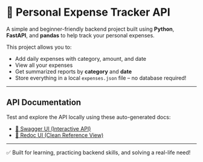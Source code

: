 # 💸 Personal Expense Tracker API

A simple and beginner-friendly backend project built using **Python**, **FastAPI**, and **pandas** to help track your personal expenses.

This project allows you to:

- Add daily expenses with category, amount, and date
- View all your expenses
- Get summarized reports by **category** and **date**
- Store everything in a local `expenses.json` file – no database required!

---

## API Documentation

Test and explore the API locally using these auto-generated docs:

- [🔹 Swagger UI (Interactive API)](http://127.0.0.1:8000/docs)
- [🔸 Redoc UI (Clean Reference View)](http://127.0.0.1:8000/redoc)

---

✅ Built for learning, practicing backend skills, and solving a real-life need!

